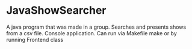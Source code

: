 # JavaShowSearcher
A java program that was made in a group. Searches and presents shows from a csv file. Console application.
Can run via Makefile make or by running Frontend class

